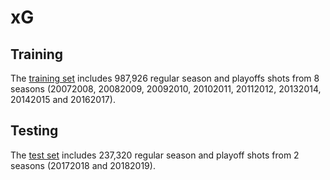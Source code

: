 # xG

## Training
The <a href="https://drive.google.com/file/d/1rAEsvR4efPrDjyqWFCL8i1OciWfXxKs7/view?usp=sharing">training set</a> includes 987,926 regular season and playoffs shots from 8 seasons (20072008, 20082009, 20092010, 20102011, 20112012, 20132014, 20142015 and 20162017).

## Testing
The <a href="https://drive.google.com/file/d/1C5l53rmSugEvGRdRH0cKAyBzSOHlAaeE/view?usp=sharing">test set</a> includes 237,320 regular season and playoff shots from 2 seasons (20172018 and 20182019).
